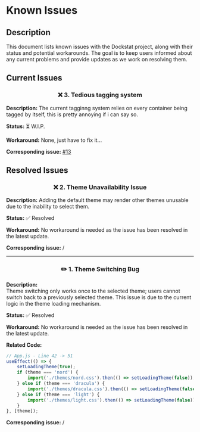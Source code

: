 # Known Issues

## Description

This document lists known issues with the Dockstat project, along with their status and potential workarounds. The goal is to keep users informed about any current problems and provide updates as we work on resolving them.

## Current Issues

<h3 align="center">
    ❌ 3. Tedious tagging system
</h3>

**Description:**
The current tagginng system relies on every container being tagged by itself, this is pretty annoying if i can say so.

**Status:**
⏳ W.I.P.

**Workaround:**
None, just have to fix it...

**Corresponding issue:**
[#13](https://github.com/Its4Nik/dockstat/issues/13)

## Resolved Issues

<h3 align="center">
    ❌ 2. Theme Unavailability Issue
</h3>

**Description:**
Adding the default theme may render other themes unusable due to the inability to select them.

**Status:**
✅ Resolved

**Workaround:**
No workaround is needed as the issue has been resolved in the latest update.

**Corresponding issue:**
/

---

<h3 align="center">
    ✏️ 1. Theme Switching Bug
</h3>

**Description:**  
Theme switching only works once to the selected theme; users cannot switch back to a previously selected theme. This issue is due to the current logic in the theme loading mechanism.

**Status:**
✅ Resolved

**Workaround:**
No workaround is needed as the issue has been resolved in the latest update.

**Related Code:**
```javascript
// App.js - Line 42 -> 51
useEffect(() => {
    setLoadingTheme(true);
    if (theme === 'nord') {
        import('./themes/nord.css').then(() => setLoadingTheme(false));
    } else if (theme === 'dracula') {
        import('./themes/dracula.css').then(() => setLoadingTheme(false));
    } else if (theme === 'light') {
        import('./themes/light.css').then(() => setLoadingTheme(false));
    }
}, [theme]);
```

**Corresponding issue:**
/